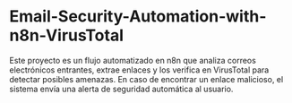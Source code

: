 # Email-Security-Automation-with-n8n-VirusTotal
Este proyecto es un flujo automatizado en n8n que analiza correos electrónicos entrantes, extrae enlaces y los verifica en VirusTotal para detectar posibles amenazas. En caso de encontrar un enlace malicioso, el sistema envía una alerta de seguridad automática al usuario.
